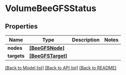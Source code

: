 # VolumeBeeGFSStatus


## Properties

Name | Type | Description | Notes
------------ | ------------- | ------------- | -------------
**nodes** | [**[BeeGFSNode]**](BeeGFSNode.md) |  | 
**targets** | [**[BeeGFSTarget]**](BeeGFSTarget.md) |  | 

[[Back to Model list]](../README.md#models) [[Back to API list]](../README.md#api-endpoints) [[Back to README]](../README.md)


